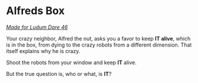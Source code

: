 # Alfreds Box

[*Made for Ludum Dare 46*](https://ldjam.com/events/ludum-dare/46/alfreds-box)

Your crazy neighbor, Alfred the nut, asks you a favor to keep **IT alive**, which is in the box, from dying to the crazy robots from a different dimension. That itself explains why he is crazy. 

Shoot the robots from your window and keep **IT** alive.

But the true question is, who or what, is **IT**?

